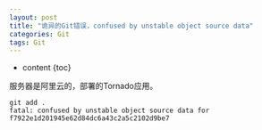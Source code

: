 ```yaml
---
layout: post
title: "诡异的Git错误，confused by unstable object source data"
categories: Git
tags: Git 
---
```


* content
{toc}

服务器是阿里云的，部署的Tornado应用。

```
git add .
fatal: confused by unstable object source data for f7922e1d201945e62d84dc6a43c2a5c2102d9be7
```



